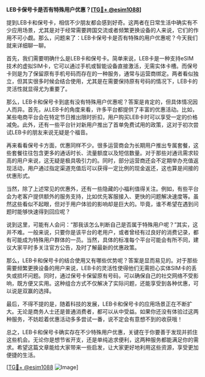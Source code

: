 **LEB卡保号卡是否有特殊用户优惠？[[TG💪+ @esim1088](https://t.me/s/esim1088)]**

提到LEB卡和保号卡，相信不少朋友都会感到好奇。这两者在日常生活中确实有不少应用场景，尤其是对于经常需要跨国交流或者频繁更换设备的人来说，它们的作用不可小觑。那么，问题来了：LEB卡保号卡是否有特殊的用户优惠呢？今天我们就来详细聊一聊。

首先，我们需要明确什么是LEB卡和保号卡。简单来说，LEB卡是一种支持eSIM技术的虚拟SIM卡，它可以通过手机或智能设备直接激活，无需实体卡槽。而保号卡则是为了保留原有手机号码而存在的一种服务，通常与运营商绑定。两者看似独立，但其实很多时候会结合使用，尤其是在需要保持原有号码的情况下，LEB卡的灵活性就显得尤为重要了。

那么，LEB卡和保号卡到底有没有特殊用户优惠呢？答案是肯定的，但具体情况因人而异。首先，从LEB卡的角度来看，许多平台都提供了丰富的优惠活动。比如，某些电商平台会在特定节日推出限时折扣，用户购买LEB卡时可以享受一定的价格减免。此外，还有一些平台针对新用户推出了首单免费试用的政策，这对于初次尝试LEB卡的朋友来说无疑是个福音。

再来看看保号卡方面，优惠同样不少。很多运营商会为长期用户推出专属套餐，这些套餐往往包含更多的通话时长、流量额度以及短信数量。对于那些对通讯需求较高的用户来说，这无疑是极具吸引力的。同时，部分运营商还会不定期举办充值返现活动，用户通过指定渠道充值后可以获得一定比例的现金返还，这也算是间接的优惠形式。

当然，除了上述常见的优惠外，还有一些隐藏的小福利值得关注。例如，有些平台会为老客户提供额外的服务支持，比如优先客服接入、更快的问题解决速度等。虽然这些看似不起眼，但对于用户体验的影响却是巨大的。毕竟，谁不希望在遇到问题时能够快速得到回应呢？

说到这里，可能有人会问：“那我该怎么判断自己是否属于特殊用户呢？”其实，这并不难。一般来说，只要你是该平台的老用户，或者曾经有过良好的消费记录，都有可能成为特殊用户群体的一员。当然，具体的标准每个平台可能会有所不同，建议大家平时多关注官方公告，及时了解最新的优惠政策。

那么，LEB卡和保号卡的结合使用又有哪些优势呢？答案是显而易见的。对于那些需要频繁更换设备的用户来说，LEB卡的灵活性使得他们无需担心实体SIM卡的丢失或损坏问题。同时，通过保号卡保留原有号码，可以确保自己的社交网络不受影响，既方便又实用。这种组合方式不仅解决了实际问题，还能享受到各种优惠，可以说是双赢的选择。

最后，不得不提的是，随着科技的发展，LEB卡和保号卡的应用场景正在不断扩大。无论是商务人士还是普通消费者，都可以从中受益。如果你还没有体验过这两种服务，不妨趁着优惠活动多多尝试一番，说不定会有意想不到的收获哦！

总之，LEB卡和保号卡确实存在不少特殊用户优惠，关键在于你要善于发现并抓住这些机会。无论你是想节省开支，还是单纯追求便利，这两种服务都能满足你的需求。希望这篇文章能给大家带来一些启发，让大家更好地利用这些资源，享受更加便捷的生活。

[[TG💪+ @esim1088](https://t.me/s/esim1088) ![Image](https://i.postimg.cc/4NQfJmqS/Snipaste-2025-05-13-00-14-12.png)]